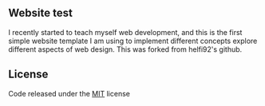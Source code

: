 ## Website test
I recently started to teach myself web development, and this is the first simple website template I am using to implement different concepts explore different aspects of web design. 
This was forked from helfi92's github. 

## License
Code released under the [MIT](https://github.com/helfi92/studorlio/blob/master/LICENSE) license

